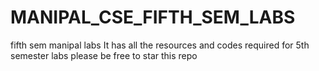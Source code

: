# MANIPAL_CSE_FIFTH_SEM_LABS
fifth sem manipal labs
It has all the resources and codes required for 5th semester labs
please be free to star this repo
